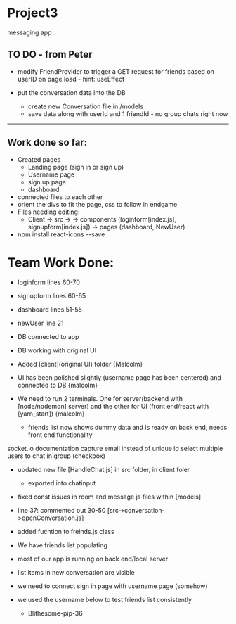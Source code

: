 # Project3
messaging app

## TO DO - from Peter
* modify FriendProvider to trigger a GET request for friends based on userID on page load - hint: useEffect

* put the conversation data into the DB
    * create new Conversation file in /models
    * save data along with userId and 1 friendId - no group chats right now
---
## Work done so far:
* Created pages 
    * Landing page (sign in or sign up)
    * Username page
    * sign up page
    * dashboard
* connected files to each other
* orient the divs to fit the page, css to follow in endgame
* Files needing editing: 
    * Client -> src -> -> components (loginform[index.js], signupform[index.js]) -> pages (dashboard, NewUser)
* npm install react-icons --save

# Team Work Done:

* loginform lines 60-70
* signupform lines 60-65

* dashboard lines 51-55
* newUser line 21

* DB connected to app
* DB working with original UI

* Added [client](original UI) folder {Malcolm}
* UI has been polished slightly (username page has been centered) and connected to DB {malcolm}
* We need to run 2 terminals. One for server(backend with [node/nodemon] server) and the other for UI (front end/react with [yarn_start]) {malcolm}
    * friends list now shows dummy data and is ready on back end, needs front end functionality

socket.io documentation
capture email instead of unique id
select multiple users to chat in group (checkbox)

* updated new file [HandleChat.js] in src folder, in client foler
    * exported into chatinput
* fixed const issues in room and message js files within [models]
* line 37: commented out 30-50 [src->conversation->openConversation.js]
* added fucntion to freinds.js class

* We have friends list populating
* most of our app is running on back end/local server
* list items in new conversation are visible
* we need to connect sign in page with username page (somehow)
* we used the username below to test friends list consistently
    * Blithesome-pip-36


